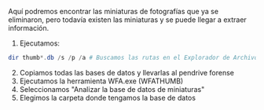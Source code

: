 Aquí podremos encontrar las miniaturas de fotografías que ya se eliminaron, pero todavía existen las miniaturas y se puede llegar a extraer información.
1. Ejecutamos:
```powershell
dir thumb*.db /s /p /a # Buscamos las rutas en el Explorador de Archivos
```
2. Copiamos todas las bases de datos y llevarlas al pendrive forense
3. Ejecutamos la herramienta WFA.exe (WFATHUMB)
4. Seleccionamos "Analizar la base de datos de miniaturas"
5. Elegimos la carpeta donde tengamos la base de datos
